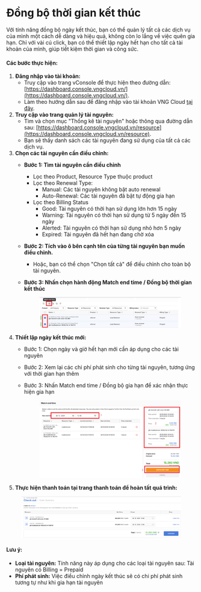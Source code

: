 # Đồng bộ thời gian kết thúc

Với tính năng đồng bộ ngày kết thúc, bạn có thể quản lý tất cả các dịch vụ của mình một cách dễ dàng và hiệu quả, không còn lo lắng về việc quên gia hạn. Chỉ với vài cú click, bạn có thể thiết lập ngày hết hạn cho tất cả tài khoản của mình, giúp tiết kiệm thời gian và công sức.

#### **Các bước thực hiện:**

1. **Đăng nhập vào tài khoản:**
   * Truy cập vào trang vConsole để thực hiện theo đường dẫn: [https://dashboard.console.vngcloud.vn/](https://dashboard.console.vngcloud.vn/).
   * Làm theo hướng dẫn sau để đăng nhập vào tài khoản VNG Cloud [tại đây](../../../../identity-and-access-management-iam/cac-loai-dinh-danh-iam/tai-khoan-user-accounts/cach-dang-nhap-vao-vng-cloud.md).
2. **Truy cập vào trang quản lý tài nguyên:**
   * Tìm và chọn mục "Thống kê tài nguyên" hoặc thông qua đường dẫn sau: [https://dashboard.console.vngcloud.vn/resource](https://dashboard.console.vngcloud.vn/resource).
   * Bạn sẽ thấy danh sách các tài nguyên đang sử dụng của tất cả các dịch vụ.
3. **Chọn các tài nguyên cần điều chỉnh:**
   * **Bước 1: Tìm tài nguyên cần điều chỉnh**
     * Lọc theo Product, Resource Type thuộc product
     * Lọc theo Renewal Type:
       * Manual: Các tài nguyên không bật auto renewal
       * Auto-Renewal: Các tài nguyên đã bật tự động gia hạn
     * Lọc theo Billing Status
       * Good: Tài nguyên có thời hạn sử dụng lớn hơn 15 ngày
       * Warning: Tài nguyên có thời hạn sử dụng từ 5 ngày đến 15 ngày
       * Alerted: Tài nguyên có thời hạn sử dụng nhỏ hơn 5 ngày
       * Expired: Tài nguyên đã hết hạn đang chờ xóa
   * **Bước 2: Tích vào ô bên cạnh tên của từng tài nguyên bạn muốn điều chỉnh.**
     * Hoặc, bạn có thể chọn "Chọn tất cả" để điều chỉnh cho toàn bộ tài nguyên.
   *   **Bước 3: Nhấn chọn hành động Match end time / Đồng bộ thời gian kết thúc**&#x20;

       <figure><img src="../../../../.gitbook/assets/image (21) (1) (1).png" alt=""><figcaption></figcaption></figure>
4. **Thiết lập ngày kết thúc mới:**
   * Bước 1: Chọn ngày và giờ hết hạn mới cần áp dụng cho các tài nguyên
   * Bước 2: Xem lại các chi phí phát sinh cho từng tài nguyên, tương ứng với thời gian hạn thêm
   *   Bước 3: Nhấn Match end time / Đồng bộ gia hạn để xác nhận thực hiện gia hạn

       <figure><img src="../../../../.gitbook/assets/image (1) (1) (1) (1) (1) (1) (1) (1).png" alt=""><figcaption></figcaption></figure>
5. **Thực hiện thanh toán tại trang thanh toán để hoàn tất quá trình:**

<figure><img src="../../../../.gitbook/assets/image (2) (1) (1) (1) (1) (1) (1) (1).png" alt=""><figcaption></figcaption></figure>

#### **Lưu ý:**

* **Loại tài nguyên:** Tính năng này áp dụng cho các loại tài nguyên sau: Tài nguyên có Billing = Prepaid
* **Phí phát sinh:** Việc điều chỉnh ngày kết thúc sẽ có chi phí phát sinh tương tự như khi gia hạn tài nguyên
